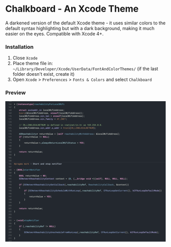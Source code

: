 # Chalkboard - An Xcode Theme

A darkened version of the default Xcode theme - it uses similar colors to the default syntax highlighting but with a dark background, making it much easier on the eyes. Compatible with Xcode 4+. 

### Installation

1. Close `Xcode`
2. Place theme file in: `~/Library/Developer/Xcode/UserData/FontAndColorThemes/` (if the last folder doesn't exist, create it)
3. Open `Xcode` > `Preferences` > `Fonts & Colors` and select `Chalkboard`

### Preview

<img src="https://raw.githubusercontent.com/alobi/Chalkboard-Xcode-Theme/master/screenshot.png" alt="Chalkboard Xcode Theme - Preview" title="Chalkboard Xcode Theme - Preview" />
